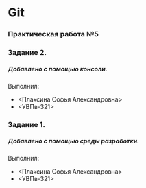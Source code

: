 # Git
### Практическая работа №5
### Задание 2.
##### Добавлено с помощью консоли.
Выполнил:
* <Плаксина Софья Александровна>
* <УВПв-321>
### Задание 1.
##### Добавлено с помощью среды разработки.
Выполнил:
* <Плаксина Софья Александровна>
* <УВПв-321>

